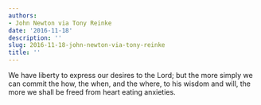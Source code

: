 ```yaml
---
authors:
- John Newton via Tony Reinke
date: '2016-11-18'
description: ''
slug: 2016-11-18-john-newton-via-tony-reinke
title: ''
---
```

We have liberty to express our desires to the Lord; but the more simply we can commit the how, the when, and the where, to his wisdom and will, the more we shall be freed from heart eating anxieties.



